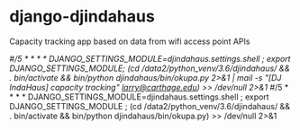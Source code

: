 # django-djindahaus
Capacity tracking app based on data from wifi access point APIs

#*/5 * * * * DJANGO_SETTINGS_MODULE=djindahaus.settings.shell ; export DJANGO_SETTINGS_MODULE; (cd /data2/python_venv/3.6/djindahaus/ && . bin/activate && bin/python djindahaus/bin/okupa.py 2>&1 | mail -s "[DJ IndaHaus] capacity tracking" larry@carthage.edu) >> /dev/null 2>&1
#*/5 * * * * DJANGO_SETTINGS_MODULE=djindahaus.settings.shell ; export DJANGO_SETTINGS_MODULE ; (cd /data2/python_venv/3.6/djindahaus/ && . bin/activate && bin/python djindahaus/bin/okupa.py) >> /dev/null 2>&1
